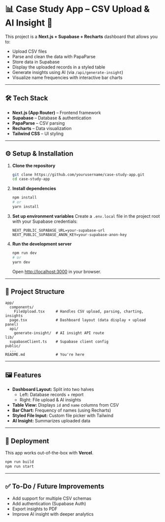 # 📊 Case Study App – CSV Upload & AI Insight 🚀

This project is a **Next.js + Supabase + Recharts** dashboard that allows you to:

- Upload CSV files
- Parse and clean the data with PapaParse
- Store data in Supabase
- Display the uploaded records in a styled table
- Generate insights using AI (via `/api/generate-insight`)
- Visualize name frequencies with interactive bar charts

---

## 🛠️ Tech Stack

- **Next.js (App Router)** – Frontend framework
- **Supabase** – Database & authentication
- **PapaParse** – CSV parsing
- **Recharts** – Data visualization
- **Tailwind CSS** – UI styling

---

## ⚙️ Setup & Installation

1. **Clone the repository**
   ```bash
   git clone https://github.com/yourusername/case-study-app.git
   cd case-study-app
   ```

2. **Install dependencies**
   ```bash
   npm install
   # or
   yarn install
   ```

3. **Set up environment variables**
   Create a `.env.local` file in the project root with your Supabase credentials:
   ```env
   NEXT_PUBLIC_SUPABASE_URL=your-supabase-url
   NEXT_PUBLIC_SUPABASE_ANON_KEY=your-supabase-anon-key
   ```

4. **Run the development server**
   ```bash
   npm run dev
   # or
   yarn dev
   ```

   Open [http://localhost:3000](http://localhost:3000) in your browser.

---

## 📂 Project Structure

```
app/
  components/
    FileUpload.tsx     # Handles CSV upload, parsing, charting, insights
  page.tsx             # Dashboard layout (data display + upload panel)
  api/
    generate-insight/  # AI insight API route
lib/
  supabaseClient.ts    # Supabase client config
public/
  ...
README.md              # You're here
```

---

## 🖼️ Features

- **Dashboard Layout:** Split into two halves
  - Left: Database records + report
  - Right: File upload & AI insights
- **Table View:** Displays `id` and `name` columns from CSV
- **Bar Chart:** Frequency of names (using Recharts)
- **Styled File Input:** Custom file picker with Tailwind
- **AI Insight:** Summarizes uploaded data

---

## 🚀 Deployment

This app works out-of-the-box with **Vercel**.

```bash
npm run build
npm run start
```

---

## ✅ To-Do / Future Improvements

- Add support for multiple CSV schemas
- Add authentication (Supabase Auth)
- Export insights to PDF
- Improve AI insight with deeper analytics
